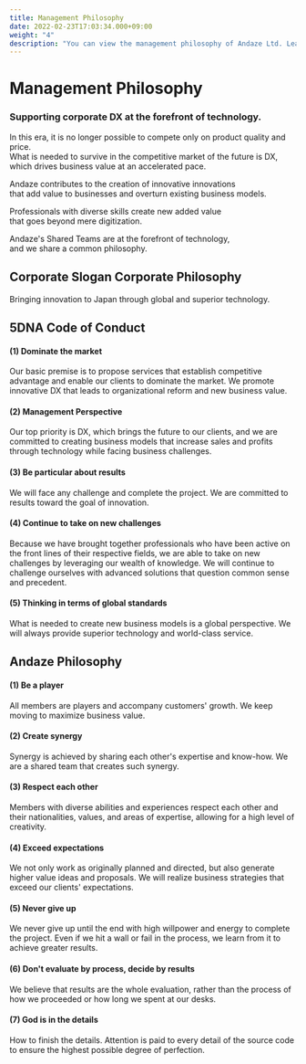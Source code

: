 ```yaml
---
title: Management Philosophy
date: 2022-02-23T17:03:34.000+09:00
weight: "4"
description: "You can view the management philosophy of Andaze Ltd. Learn about our Corporate Philosophy, 5DNA Code of Conduct, and Andaze Philosophy."
---
```

# Management Philosophy



### Supporting corporate DX at the forefront of technology.

In this era, it is no longer possible to compete only on product quality and price.  
What is needed to survive in the competitive market of the future is DX,  
which drives business value at an accelerated pace.

Andaze contributes to the creation of innovative innovations  
that add value to businesses and overturn existing business models.

Professionals with diverse skills create new added value  
that goes beyond mere digitization.

Andaze's Shared Teams are at the forefront of technology,  
and we share a common philosophy.



## Corporate Slogan Corporate Philosophy

<font class="font-bold text-xl">Bringing innovation to Japan through global and superior technology.</font>



## 5DNA Code of Conduct



#### (1)	Dominate the market

Our basic premise is to propose services that establish competitive advantage and enable our clients to dominate the market. We promote innovative DX that leads to organizational reform and new business value.



#### (2)	Management Perspective

Our top priority is DX, which brings the future to our clients, and we are committed to creating business models that increase sales and profits through technology while facing business challenges.



#### (3)	Be particular about results

We will face any challenge and complete the project. We are committed to results toward the goal of innovation.



#### (4)	Continue to take on new challenges

Because we have brought together professionals who have been active on the front lines of their respective fields, we are able to take on new challenges by leveraging our wealth of knowledge. We will continue to challenge ourselves with advanced solutions that question common sense and precedent.



#### (5)	Thinking in terms of global standards

What is needed to create new business models is a global perspective. We will always provide superior technology and world-class service.



## Andaze Philosophy



#### (1)	Be a player

All members are players and accompany customers' growth. We keep moving to maximize business value.



#### (2)	Create synergy

Synergy is achieved by sharing each other's expertise and know-how. We are a shared team that creates such synergy.



#### (3)	Respect each other

Members with diverse abilities and experiences respect each other and their nationalities, values, and areas of expertise, allowing for a high level of creativity.



#### (4)	Exceed expectations

We not only work as originally planned and directed, but also generate higher value ideas and proposals. We will realize business strategies that exceed our clients' expectations.



#### (5)	Never give up

We never give up until the end with high willpower and energy to complete the project. Even if we hit a wall or fail in the process, we learn from it to achieve greater results.



#### (6)	Don't evaluate by process, decide by results

We believe that results are the whole evaluation, rather than the process of how we proceeded or how long we spent at our desks.



#### (7)	God is in the details

How to finish the details. Attention is paid to every detail of the source code to ensure the highest possible degree of perfection.